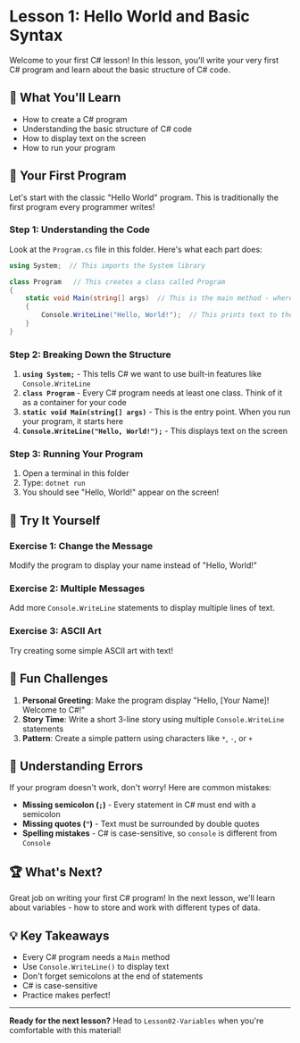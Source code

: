 # Lesson 1: Hello World and Basic Syntax

Welcome to your first C# lesson! In this lesson, you'll write your very first C# program and learn about the basic structure of C# code.

## 🎯 What You'll Learn

- How to create a C# program
- Understanding the basic structure of C# code
- How to display text on the screen
- How to run your program

## 📝 Your First Program

Let's start with the classic "Hello World" program. This is traditionally the first program every programmer writes!

### Step 1: Understanding the Code

Look at the `Program.cs` file in this folder. Here's what each part does:

```csharp
using System;  // This imports the System library

class Program   // This creates a class called Program
{
    static void Main(string[] args)  // This is the main method - where your program starts
    {
        Console.WriteLine("Hello, World!");  // This prints text to the screen
    }
}
```

### Step 2: Breaking Down the Structure

1. **`using System;`** - This tells C# we want to use built-in features like `Console.WriteLine`
2. **`class Program`** - Every C# program needs at least one class. Think of it as a container for your code
3. **`static void Main(string[] args)`** - This is the entry point. When you run your program, it starts here
4. **`Console.WriteLine("Hello, World!");`** - This displays text on the screen

### Step 3: Running Your Program

1. Open a terminal in this folder
2. Type: `dotnet run`
3. You should see "Hello, World!" appear on the screen!

## 🔧 Try It Yourself

### Exercise 1: Change the Message
Modify the program to display your name instead of "Hello, World!"

### Exercise 2: Multiple Messages
Add more `Console.WriteLine` statements to display multiple lines of text.

### Exercise 3: ASCII Art
Try creating some simple ASCII art with text!

## 🎨 Fun Challenges

1. **Personal Greeting**: Make the program display "Hello, [Your Name]! Welcome to C#!"
2. **Story Time**: Write a short 3-line story using multiple `Console.WriteLine` statements
3. **Pattern**: Create a simple pattern using characters like `*`, `-`, or `+`

## 🤔 Understanding Errors

If your program doesn't work, don't worry! Here are common mistakes:

- **Missing semicolon (`;`)** - Every statement in C# must end with a semicolon
- **Missing quotes (`"`)** - Text must be surrounded by double quotes
- **Spelling mistakes** - C# is case-sensitive, so `console` is different from `Console`

## 🏆 What's Next?

Great job on writing your first C# program! In the next lesson, we'll learn about variables - how to store and work with different types of data.

## 💡 Key Takeaways

- Every C# program needs a `Main` method
- Use `Console.WriteLine()` to display text
- Don't forget semicolons at the end of statements
- C# is case-sensitive
- Practice makes perfect!

---

**Ready for the next lesson?** Head to `Lesson02-Variables` when you're comfortable with this material!

